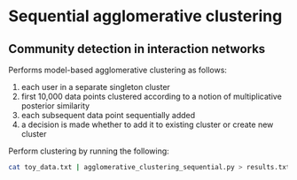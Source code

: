 # Sequential agglomerative clustering
## Community detection in interaction networks

Performs model-based agglomerative clustering as follows:

1. each user in a separate singleton cluster<br /> 
2. first 10,000 data points clustered according to a notion of multiplicative posterior similarity<br /> 
3. each subsequent data point sequentially added<br /> 
4. a decision is made whether to add it to existing cluster or create new cluster

Perform clustering by running the following:

```bash
cat toy_data.txt | agglomerative_clustering_sequential.py > results.txt
```
